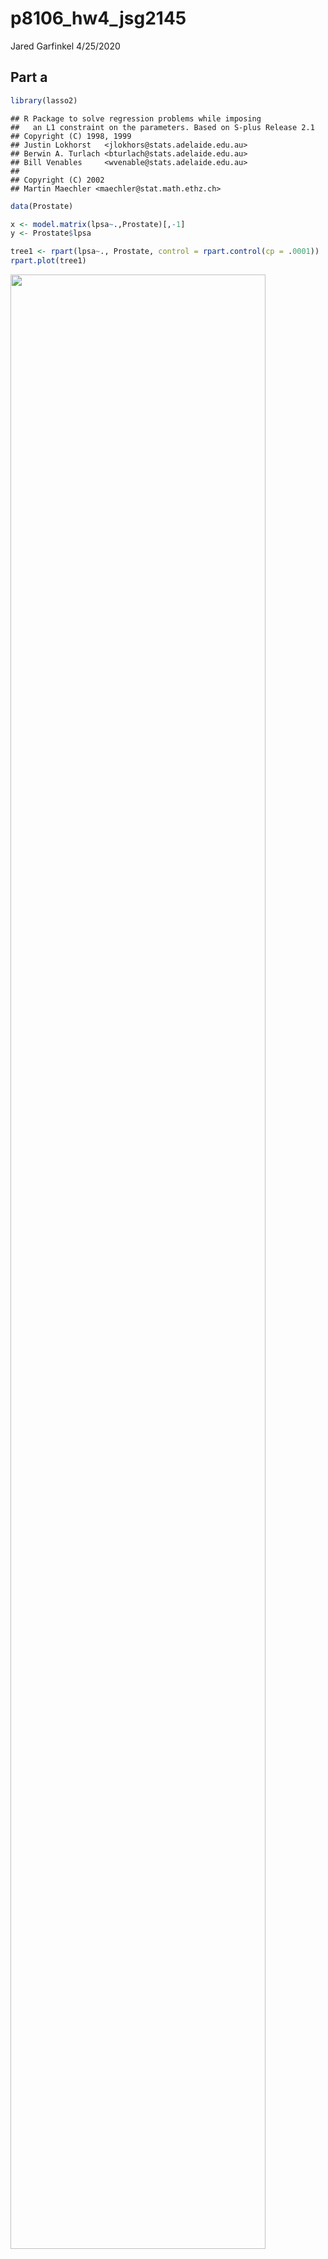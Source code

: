 p8106\_hw4\_jsg2145
================
Jared Garfinkel
4/25/2020

## Part a

``` r
library(lasso2)
```

    ## R Package to solve regression problems while imposing
    ##   an L1 constraint on the parameters. Based on S-plus Release 2.1
    ## Copyright (C) 1998, 1999
    ## Justin Lokhorst   <jlokhors@stats.adelaide.edu.au>
    ## Berwin A. Turlach <bturlach@stats.adelaide.edu.au>
    ## Bill Venables     <wvenable@stats.adelaide.edu.au>
    ## 
    ## Copyright (C) 2002
    ## Martin Maechler <maechler@stat.math.ethz.ch>

``` r
data(Prostate)

x <- model.matrix(lpsa~.,Prostate)[,-1]
y <- Prostate$lpsa
```

``` r
tree1 <- rpart(lpsa~., Prostate, control = rpart.control(cp = .0001))
rpart.plot(tree1)
```

<img src="p8106_hw4_jsg2145_files/figure-gfm/unnamed-chunk-2-1.png" width="90%" />

``` r
tree1$cptable
```

    ##           CP nsplit rel error    xerror       xstd
    ## 1 0.34710828      0 1.0000000 1.0178608 0.16102899
    ## 2 0.18464743      1 0.6528917 0.9310388 0.12424032
    ## 3 0.05931585      2 0.4682443 0.6566275 0.08627521
    ## 4 0.03475635      3 0.4089284 0.6167942 0.07492180
    ## 5 0.03460901      4 0.3741721 0.6216878 0.07463907
    ## 6 0.02156368      5 0.3395631 0.6016489 0.07226998
    ## 7 0.02146995      6 0.3179994 0.5848702 0.07179699
    ## 8 0.00010000      7 0.2965295 0.5865594 0.07403974

``` r
cpTable <- printcp(tree1)
```

    ## 
    ## Regression tree:
    ## rpart(formula = lpsa ~ ., data = Prostate, control = rpart.control(cp = 1e-04))
    ## 
    ## Variables actually used in tree construction:
    ## [1] lcavol  lweight pgg45  
    ## 
    ## Root node error: 127.92/97 = 1.3187
    ## 
    ## n= 97 
    ## 
    ##         CP nsplit rel error  xerror     xstd
    ## 1 0.347108      0   1.00000 1.01786 0.161029
    ## 2 0.184647      1   0.65289 0.93104 0.124240
    ## 3 0.059316      2   0.46824 0.65663 0.086275
    ## 4 0.034756      3   0.40893 0.61679 0.074922
    ## 5 0.034609      4   0.37417 0.62169 0.074639
    ## 6 0.021564      5   0.33956 0.60165 0.072270
    ## 7 0.021470      6   0.31800 0.58487 0.071797
    ## 8 0.000100      7   0.29653 0.58656 0.074040

``` r
plotcp(tree1)
```

<img src="p8106_hw4_jsg2145_files/figure-gfm/unnamed-chunk-2-2.png" width="90%" />

``` r
minErr <- which.min(cpTable[,4])
# minimum cross-validation error
tree3 <- prune(tree1, cp = cpTable[minErr,1])
# 1SE rule
tree4 <- prune(tree1, cp = cpTable[cpTable[,4]<cpTable[minErr,4]+cpTable[minErr,5],1][1])

rpart.plot(tree3)
```

<img src="p8106_hw4_jsg2145_files/figure-gfm/unnamed-chunk-2-3.png" width="90%" />

``` r
rpart.plot(tree4)
```

<img src="p8106_hw4_jsg2145_files/figure-gfm/unnamed-chunk-2-4.png" width="90%" />

``` r
ctrl1 = trainControl(method = "repeatedcv", number = 10, repeats = 5)

set.seed(22)
tree_caret_cv = train(x, y, method = "rpart",
                   tuneGrid = data.frame(cp = seq(.001, 1, length = 1000)),
                   trControl = ctrl1)

tree_caret_cv$bestTune
```

    ##       cp
    ## 13 0.013

``` r
ggplot(tree_caret_cv, highlight = TRUE)
```

<img src="p8106_hw4_jsg2145_files/figure-gfm/rpart in caret-1.png" width="90%" />

``` r
tree_caret_cv$finalModel$cptable
```

    ##           CP nsplit rel error
    ## 1 0.34710828      0 1.0000000
    ## 2 0.18464743      1 0.6528917
    ## 3 0.05931585      2 0.4682443
    ## 4 0.03475635      3 0.4089284
    ## 5 0.03460901      4 0.3741721
    ## 6 0.02156368      5 0.3395631
    ## 7 0.02146995      6 0.3179994
    ## 8 0.00000000      7 0.2965295

``` r
rpart.plot(tree_caret_cv$finalModel)
```

<img src="p8106_hw4_jsg2145_files/figure-gfm/rpart in caret-2.png" width="90%" />

``` r
set.seed(22)
tree_caret_1se <- train(x, y,
                   method = "rpart",
                   tuneGrid = data.frame(cp = seq(.001, 1, length = 1000)), 
                   trControl = trainControl(method = "repeatedcv", number = 10, repeats = 5,
                                            selectionFunction = "oneSE"))

tree_caret_1se$bestTune
```

    ##       cp
    ## 25 0.025

``` r
ggplot(tree_caret_1se, highlight = TRUE) + theme_bw()
```

<img src="p8106_hw4_jsg2145_files/figure-gfm/rpart in caret-3.png" width="90%" />

``` r
tree_caret_1se$finalModel$cptable
```

    ##           CP nsplit rel error
    ## 1 0.34710828      0 1.0000000
    ## 2 0.18464743      1 0.6528917
    ## 3 0.05931585      2 0.4682443
    ## 4 0.03475635      3 0.4089284
    ## 5 0.03460901      4 0.3741721
    ## 6 0.02500000      5 0.3395631

``` r
rpart.plot(tree_caret_1se$finalModel)
```

<img src="p8106_hw4_jsg2145_files/figure-gfm/rpart in caret-4.png" width="90%" />

``` r
set.seed(22)
resamp <- resamples(list(minErr = tree_caret_cv,
                         oneSE = tree_caret_1se))

ggplot(resamp)
```

<img src="p8106_hw4_jsg2145_files/figure-gfm/rpart in caret-5.png" width="90%" />

``` r
summary(resamp)
```

    ## 
    ## Call:
    ## summary.resamples(object = resamp)
    ## 
    ## Models: minErr, oneSE 
    ## Number of resamples: 50 
    ## 
    ## MAE 
    ##             Min.   1st Qu.    Median      Mean   3rd Qu.     Max. NA's
    ## minErr 0.4519217 0.6201402 0.7089144 0.7244433 0.8258116 1.010807    0
    ## oneSE  0.4712642 0.6527670 0.7582356 0.7366359 0.8261562 1.010807    0
    ## 
    ## RMSE 
    ##             Min.   1st Qu.    Median      Mean   3rd Qu.     Max. NA's
    ## minErr 0.5366273 0.7021520 0.8576688 0.8494137 0.9487340 1.171649    0
    ## oneSE  0.5739553 0.7572611 0.8939170 0.8716841 0.9600888 1.165925    0
    ## 
    ## Rsquared 
    ##                Min.   1st Qu.    Median      Mean   3rd Qu.      Max. NA's
    ## minErr 1.444536e-05 0.3509990 0.4734469 0.4871524 0.6473874 0.8345701    0
    ## oneSE  2.321338e-02 0.3337917 0.4426040 0.4561976 0.6124944 0.8016926    0

## Part b

``` r
final_tree = rpart(formula = lpsa ~ ., data = Prostate, control = rpart.control(cp = 0.1))
rpart.plot(final_tree)
```

<img src="p8106_hw4_jsg2145_files/figure-gfm/unnamed-chunk-3-1.png" width="90%" />

## Part c

``` r
bagging_grid <- expand.grid(mtry = 8,
                       splitrule = "variance",
                       min.node.size = 1:20)
set.seed(22)
bagging_fit <- train(x, y, 
                method = "ranger",
                tuneGrid = bagging_grid,
                trControl = ctrl1,
                importance = "impurity")

ggplot(bagging_fit, highlight = TRUE)
```

<img src="p8106_hw4_jsg2145_files/figure-gfm/unnamed-chunk-4-1.png" width="90%" />

``` r
bagging_fit$results[which.min(bagging_fit$results[,5]),]
```

    ##    mtry splitrule min.node.size      RMSE  Rsquared       MAE    RMSESD
    ## 20    8  variance            20 0.7600798 0.5993522 0.6307274 0.1594892
    ##    RsquaredSD     MAESD
    ## 20  0.1557015 0.1432667

``` r
barplot(sort(ranger::importance(bagging_fit$finalModel), 
             decreasing = FALSE), 
        las = 2, 
        horiz = TRUE, 
        cex.names = 0.7,
        col = colorRampPalette(colors = c("darkred",
                                          "white",
                                          "darkblue"))(19))
```

<img src="p8106_hw4_jsg2145_files/figure-gfm/unnamed-chunk-4-2.png" width="90%" />

## Part d

``` r
randfor_grid <- expand.grid(mtry = 1:7,
                       splitrule = "variance",
                       min.node.size = 1:15)
set.seed(22)
randfor_fit <- train(x, y, 
                method = "ranger",
                tuneGrid = randfor_grid,
                trControl = ctrl1,
                importance = 'permutation')

ggplot(randfor_fit, highlight = TRUE)
```

<img src="p8106_hw4_jsg2145_files/figure-gfm/unnamed-chunk-5-1.png" width="90%" />

``` r
randfor_fit$results[which.min(randfor_fit$results[,5]),]
```

    ##    mtry splitrule min.node.size    RMSE  Rsquared       MAE    RMSESD
    ## 14    1  variance            14 0.79687 0.5607409 0.6386306 0.1956834
    ##    RsquaredSD     MAESD
    ## 14  0.1515241 0.1477475

``` r
barplot(sort(ranger::importance(randfor_fit$finalModel), decreasing = FALSE), 
        las = 2, horiz = TRUE, cex.names = 0.7,
        col = colorRampPalette(colors = c("darkred","white","darkblue"))(19))
```

<img src="p8106_hw4_jsg2145_files/figure-gfm/unnamed-chunk-5-2.png" width="90%" />

## Part e

``` r
gbm_grid <- expand.grid(
  n.trees = seq(1, 5000, 100), 
  interaction.depth = 2:10,
  shrinkage = c(0.001,0.003,0.005), 
  n.minobsinnode = 1)

set.seed(22)
gbm_fit <- train(x, y,
                 method = "gbm",
                 tuneGrid = gbm_grid,
                 trControl = ctrl1,
                 verbose = FALSE)

ggplot(gbm_fit, highlight = T) + theme_bw()
```

<img src="p8106_hw4_jsg2145_files/figure-gfm/unnamed-chunk-6-1.png" width="90%" />

``` r
summary(gbm_fit$finalModel, las = 2, cBars = 19, cex.names = 0.6)
```

<img src="p8106_hw4_jsg2145_files/figure-gfm/unnamed-chunk-6-2.png" width="90%" />

    ##             var   rel.inf
    ## lcavol   lcavol 54.953514
    ## lweight lweight 17.796552
    ## svi         svi  7.396924
    ## pgg45     pgg45  5.933298
    ## lcp         lcp  5.624608
    ## age         age  4.381118
    ## lbph       lbph  2.419184
    ## gleason gleason  1.494802
